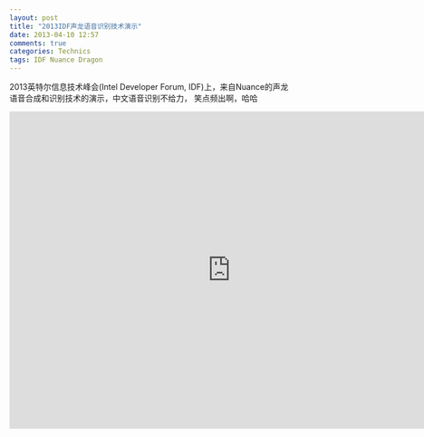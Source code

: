 ```yaml
---
layout: post
title: "2013IDF声龙语音识别技术演示"
date: 2013-04-10 12:57
comments: true
categories: Technics
tags: IDF Nuance Dragon
---
```

<p>2013英特尔信息技术峰会(Intel Developer Forum, IDF)上，来自Nuance的声龙语音合成和识别技术的演示，中文语音识别不给力，
笑点频出啊，哈哈</p>

<p><iframe height=560 width=780 src="http://player.youku.com/embed/XNTQwNjQ0MjUy" frameborder=0 allowfullscreen></iframe></p>


